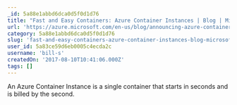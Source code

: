 ```yaml
---
_id: 5a88e1abbd6dca0d5f0d1d76
title: "Fast and Easy Containers: Azure Container Instances | Blog | Microsoft Azure"
url: 'https://azure.microsoft.com/en-us/blog/announcing-azure-container-instances/?ranMID=24542&ranEAID=TnL5HPStwNw&ranSiteID=TnL5HPStwNw-UVqssfXo352PIy49tPiftQ&tduid=(e23f7b0d12af34b44ebeb60e874c7188)(256380)(2459594)(TnL5HPStwNw-UVqssfXo352PIy49tPiftQ)()'
category: 5a88e1abbd6dca0d5f0d1d76
slug: 'fast-and-easy-containers-azure-container-instances-blog-microsoft-azure'
user_id: 5a83ce59d6eb0005c4ecda2c
username: 'bill-s'
createdOn: '2017-08-10T10:41:06.000Z'
tags: []
---
```


An Azure Container Instance is a single container that starts in seconds and is billed by the second. 
